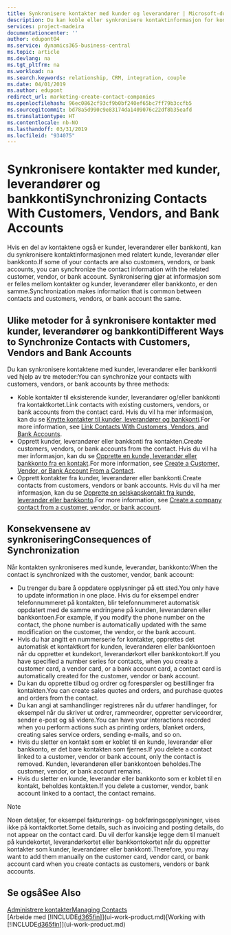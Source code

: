 ```yaml
---
title: Synkronisere kontakter med kunder og leverandører | Microsoft-dokumentasjon
description: Du kan koble eller synkronisere kontaktinformasjon for kontakter som også er kunder, leverandører eller bankkonti, så du oppdaterer informasjon bare på ett sted.
services: project-madeira
documentationcenter: ''
author: edupont04
ms.service: dynamics365-business-central
ms.topic: article
ms.devlang: na
ms.tgt_pltfrm: na
ms.workload: na
ms.search.keywords: relationship, CRM, integration, couple
ms.date: 04/01/2019
ms.author: edupont
redirect_url: marketing-create-contact-companies
ms.openlocfilehash: 96ec0862cf93cf9b0bf240ef65bc7ff79b3ccfb5
ms.sourcegitcommit: bd78a5d990c9e83174da1409076c22df8b35eafd
ms.translationtype: HT
ms.contentlocale: nb-NO
ms.lasthandoff: 03/31/2019
ms.locfileid: "934075"
---
```

# <a name="synchronizing-contacts-with-customers-vendors-and-bank-accounts"></a><span data-ttu-id="4a212-103">Synkronisere kontakter med kunder, leverandører og bankkonti</span><span class="sxs-lookup"><span data-stu-id="4a212-103">Synchronizing Contacts With Customers, Vendors, and Bank Accounts</span></span>
<span data-ttu-id="4a212-104">Hvis en del av kontaktene også er kunder, leverandører eller bankkonti, kan du synkronisere kontaktinformasjonen med relatert kunde, leverandør eller bankkonto.</span><span class="sxs-lookup"><span data-stu-id="4a212-104">If some of your contacts are also customers, vendors, or bank accounts, you can synchronize the contact information with the related customer, vendor, or bank account.</span></span> <span data-ttu-id="4a212-105">Synkronisering gjør at informasjon som er felles mellom kontakter og kunder, leverandører eller bankkonto, er den samme.</span><span class="sxs-lookup"><span data-stu-id="4a212-105">Synchronization makes information that is common between contacts and customers, vendors, or bank account the same.</span></span>  

## <a name="different-ways-to-synchronize-contacts-with-customers-vendors-and-bank-accounts"></a><span data-ttu-id="4a212-106">Ulike metoder for å synkronisere kontakter med kunder, leverandører og bankkonti</span><span class="sxs-lookup"><span data-stu-id="4a212-106">Different Ways to Synchronize Contacts with Customers, Vendors and Bank Accounts</span></span>
<span data-ttu-id="4a212-107">Du kan synkronisere kontaktene med kunder, leverandører eller bankkonti ved hjelp av tre metoder:</span><span class="sxs-lookup"><span data-stu-id="4a212-107">You can synchronize your contacts with customers, vendors, or bank accounts by three methods:</span></span>

* <span data-ttu-id="4a212-108">Koble kontakter til eksisterende kunder, leverandører og/eller bankkonti fra kontaktkortet.</span><span class="sxs-lookup"><span data-stu-id="4a212-108">Link contacts with existing customers, vendors, or bank accounts from the contact card.</span></span> <span data-ttu-id="4a212-109">Hvis du vil ha mer informasjon, kan du se [Knytte kontakter til kunder, leverandører og bankkonti](marketing-how-link-contact.md).</span><span class="sxs-lookup"><span data-stu-id="4a212-109">For more information, see [Link Contacts With Customers, Vendors, and Bank Accounts](marketing-how-link-contact.md).</span></span>
* <span data-ttu-id="4a212-110">Opprett kunder, leverandører eller bankkonti fra kontakten.</span><span class="sxs-lookup"><span data-stu-id="4a212-110">Create customers, vendors, or bank accounts from the contact.</span></span> <span data-ttu-id="4a212-111">Hvis du vil ha mer informasjon, kan du se [Opprette en kunde, leverandør eller bankkonto fra en kontakt](marketing-how-create-contacts-new-customers-vendors-bank-accounts.md).</span><span class="sxs-lookup"><span data-stu-id="4a212-111">For more information, see [Create a Customer, Vendor, or Bank Account From a Contact](marketing-how-create-contacts-new-customers-vendors-bank-accounts.md).</span></span>
* <span data-ttu-id="4a212-112">Opprett kontakter fra kunder, leverandører eller bankkonti.</span><span class="sxs-lookup"><span data-stu-id="4a212-112">Create contacts from customers, vendors or bank accounts.</span></span> <span data-ttu-id="4a212-113">Hvis du vil ha mer informasjon, kan du se [Opprette en selskapskontakt fra kunde, leverandør eller bankkonto](marketing-how-create-contact-companies.md).</span><span class="sxs-lookup"><span data-stu-id="4a212-113">For more information, see [Create a company contact from a customer, vendor, or bank account](marketing-how-create-contact-companies.md).</span></span>

## <a name="consequences-of-synchronization"></a><span data-ttu-id="4a212-114">Konsekvensene av synkronisering</span><span class="sxs-lookup"><span data-stu-id="4a212-114">Consequences of Synchronization</span></span>
<span data-ttu-id="4a212-115">Når kontakten synkroniseres med kunde, leverandør, bankkonto:</span><span class="sxs-lookup"><span data-stu-id="4a212-115">When the contact is synchronized with the customer, vendor, bank account:</span></span>

* <span data-ttu-id="4a212-116">Du trenger du bare å oppdatere opplysninger på ett sted.</span><span class="sxs-lookup"><span data-stu-id="4a212-116">You only have to update information in one place.</span></span> <span data-ttu-id="4a212-117">Hvis du for eksempel endrer telefonnummeret på kontakten, blir telefonnummeret automatisk oppdatert med de samme endringene på kunden, leverandøren eller bankkontoen.</span><span class="sxs-lookup"><span data-stu-id="4a212-117">For example, if you modify the phone number on the contact, the phone number is automatically updated with the same modification on the customer, the vendor, or the bank account.</span></span>
* <span data-ttu-id="4a212-118">Hvis du har angitt en nummerserie for kontakter, opprettes det automatisk et kontaktkort for kunden, leverandøren eller bankkontoen når du oppretter et kundekort, leverandørkort eller bankkontokort.</span><span class="sxs-lookup"><span data-stu-id="4a212-118">If you have specified a number series for contacts, when you create a customer card, a vendor card, or a bank account card, a contact card is automatically created for the customer, vendor or bank account.</span></span>
* <span data-ttu-id="4a212-119">Du kan du opprette tilbud og ordrer og forespørsler og bestillinger fra kontakten.</span><span class="sxs-lookup"><span data-stu-id="4a212-119">You can create sales quotes and orders, and purchase quotes and orders from the contact.</span></span>
* <span data-ttu-id="4a212-120">Du kan angi at samhandlinger registreres når du utfører handlinger, for eksempel når du skriver ut ordrer, rammeordrer, oppretter serviceordrer, sender e-post og så videre.</span><span class="sxs-lookup"><span data-stu-id="4a212-120">You can have your interactions recorded when you perform actions such as printing orders, blanket orders, creating sales service orders, sending e-mails, and so on.</span></span>
* <span data-ttu-id="4a212-121">Hvis du sletter en kontakt som er koblet til en kunde, leverandør eller bankkonto, er det bare kontakten som fjernes.</span><span class="sxs-lookup"><span data-stu-id="4a212-121">If you delete a contact linked to a customer, vendor or bank account, only the contact is removed.</span></span> <span data-ttu-id="4a212-122">Kunden, leverandøren eller bankkontoen beholdes.</span><span class="sxs-lookup"><span data-stu-id="4a212-122">The customer, vendor, or bank account remains.</span></span>
* <span data-ttu-id="4a212-123">Hvis du sletter en kunde, leverandør eller bankkonto som er koblet til en kontakt, beholdes kontakten.</span><span class="sxs-lookup"><span data-stu-id="4a212-123">If you delete a customer, vendor, bank account linked to a contact, the contact remains.</span></span>

> [!NOTE]  
>   <span data-ttu-id="4a212-124">Noen detaljer, for eksempel fakturerings- og bokføringsopplysninger, vises ikke på kontaktkortet.</span><span class="sxs-lookup"><span data-stu-id="4a212-124">Some details, such as invoicing and posting details, do not appear on the contact card.</span></span> <span data-ttu-id="4a212-125">Du vil derfor kanskje legge dem til manuelt på kundekortet, leverandørkortet eller bankkontokortet når du oppretter kontakter som kunder, leverandører eller bankkonti.</span><span class="sxs-lookup"><span data-stu-id="4a212-125">Therefore, you may want to add them manually on the customer card, vendor card, or bank account card when you create contacts as customers, vendors or bank accounts.</span></span>

## <a name="see-also"></a><span data-ttu-id="4a212-126">Se også</span><span class="sxs-lookup"><span data-stu-id="4a212-126">See Also</span></span>
[<span data-ttu-id="4a212-127">Administrere kontakter</span><span class="sxs-lookup"><span data-stu-id="4a212-127">Managing Contacts</span></span>](marketing-contacts.md)  
<span data-ttu-id="4a212-128">[Arbeide med [!INCLUDE[d365fin](includes/d365fin_md.md)]](ui-work-product.md)</span><span class="sxs-lookup"><span data-stu-id="4a212-128">[Working with [!INCLUDE[d365fin](includes/d365fin_md.md)]](ui-work-product.md)</span></span>
